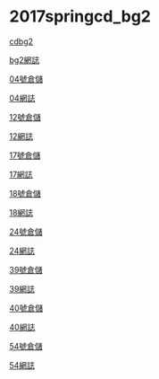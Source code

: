# 2017springcd_bg2

<p><a href="https://mde2a2.kmol.info/cdbg2/home"> cdbg2</a></p>
<p><a href="https://40423212.github.io/2017springcd_bg2/blog/index.html">bg2網誌</a></p>
<p><a href="https://github.com/40423204/2017springcd_hw">04號倉儲</a></p><p><a href="https://40423204.github.io/2017springcd_hw/blog/">04網誌</a></p>
<p><a href="https://github.com/40423212/2017springcd_hw">12號倉儲</a></p><p><a href="https://40423212.github.io/2017springcd_hw/blog/">12網誌</a></p>
<p><a href="https://github.com/40423217/2017springcd_hw">17號倉儲</a></p><p><a href="https://40423217.github.io/2017springcd_hw/blog/">17網誌</a></p>
<p><a href="https://github.com/40423218/2017springcd_hw">18號倉儲</a></p><p><a href="https://40423218.github.io/2017springcd_hw/blog/">18網誌</a></p>
<p><a href="https://github.com/40423224/2017springcd_hw">24號倉儲</a></p><p><a href="https://40423224.github.io/2017springcd_hw/blog/">24網誌</a></p>
<p><a href="https://github.com/a40423239/2017springcd_hw">39號倉儲</a></p><p><a href="https://a40423239.github.io/2017springcd_hw/blog/">39網誌</a></p>
<p><a href="https://github.com/40423240/2017springcd_hw">40號倉儲</a></p><p><a href="https://40423240.github.io/2017springcd_hw/blog/">40網誌</a></p>
<p><a href="https://github.com/40423254/2017springcd_hw">54號倉儲</a></p><p><a href="https://40423254.github.io/2017springcd_hw/blog/">54網誌</a></p>
